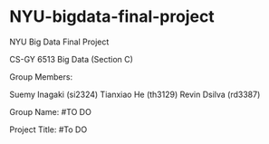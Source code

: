 # NYU-bigdata-final-project
NYU Big Data Final Project 

CS-GY 6513 Big Data (Section C)

Group Members:

Suemy Inagaki (si2324)
Tianxiao He (th3129)
Revin Dsilva (rd3387)

Group Name:
#TO DO

Project Title:
#To DO

